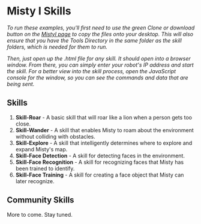 # Misty I Skills
_To run these examples, you'll first need to use the green _Clone_ _or_ _download_ button on the [MistyI page](https://github.com/MistyCommunity/MistyI) to copy the files onto your desktop. This will also ensure that you have the Tools Directory in the same folder as the skill folders, which is needed for them to run._

_Then, just open up the .html file for any skill. It should open into a browser window. From there, you can simply enter your robot's IP address and start the skill. For a better view into the skill process, open the JavaScript console for the window, so you can see the commands and data that are being sent._ 

## Skills

1. __Skill-Roar__ - A basic skill that will roar like a lion when a person gets too close.
2. __Skill-Wander__ - A skill that enables Misty to roam about the environment without colliding with obstacles.
3. __Skill-Explore__ - A skill that intelligently determines where to explore and expand Misty's map.
4. __Skill-Face Detection__ - A skill for detecting faces in the environment.
5. __Skill-Face Recognition__ - A skill for recognizing faces that Misty has been trained to identify.
6. __Skill-Face Training__ - A skill for creating a face object that Misty can later recognize.

## Community Skills

More to come. Stay tuned.
